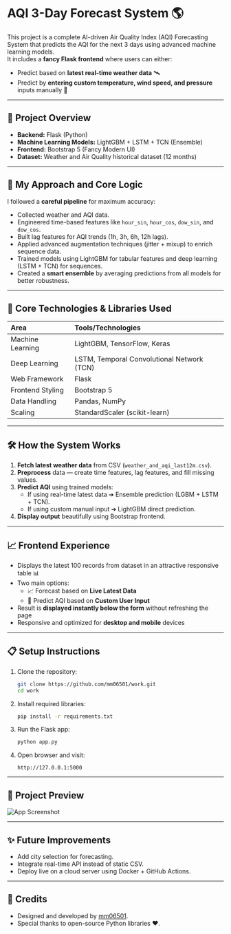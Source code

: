 # AQI 3-Day Forecast System 🌎

This project is a complete AI-driven Air Quality Index (AQI) Forecasting System that predicts the AQI for the next 3 days using advanced machine learning models.  
It includes a **fancy Flask frontend** where users can either:

- Predict based on **latest real-time weather data** 🛰️
- Predict by **entering custom temperature, wind speed, and pressure** inputs manually 🧪

---

## 📜 Project Overview

- **Backend:** Flask (Python)
- **Machine Learning Models:** LightGBM + LSTM + TCN (Ensemble)
- **Frontend:** Bootstrap 5 (Fancy Modern UI)
- **Dataset:** Weather and Air Quality historical dataset (12 months)

---

## 🚀 My Approach and Core Logic

I followed a **careful pipeline** for maximum accuracy:

- Collected weather and AQI data.
- Engineered time-based features like `hour_sin`, `hour_cos`, `dow_sin`, and `dow_cos`.
- Built lag features for AQI trends (1h, 3h, 6h, 12h lags).
- Applied advanced augmentation techniques (jitter + mixup) to enrich sequence data.
- Trained models using LightGBM for tabular features and deep learning (LSTM + TCN) for sequences.
- Created a **smart ensemble** by averaging predictions from all models for better robustness.

---

## 🧠 Core Technologies & Libraries Used

| Area | Tools/Technologies |
|:-----|:-------------------|
| Machine Learning | LightGBM, TensorFlow, Keras |
| Deep Learning | LSTM, Temporal Convolutional Network (TCN) |
| Web Framework | Flask |
| Frontend Styling | Bootstrap 5 |
| Data Handling | Pandas, NumPy |
| Scaling | StandardScaler (scikit-learn) |

---

## 🛠️ How the System Works

1. **Fetch latest weather data** from CSV (`weather_and_aqi_last12m.csv`).
2. **Preprocess** data — create time features, lag features, and fill missing values.
3. **Predict AQI** using trained models:
   - If using real-time latest data ➔ Ensemble prediction (LGBM + LSTM + TCN).
   - If using custom manual input ➔ LightGBM direct prediction.
4. **Display output** beautifully using Bootstrap frontend.

---

## 📈 Frontend Experience

- Displays the latest 100 records from dataset in an attractive responsive table 📊
- Two main options:
  - 📈 Forecast based on **Live Latest Data**
  - 🧪 Predict AQI based on **Custom User Input**
- Result is **displayed instantly below the form** without refreshing the page
- Responsive and optimized for **desktop and mobile** devices

---

## 📋 Setup Instructions

1. Clone the repository:
    ```bash
    git clone https://github.com/mm06501/work.git
    cd work
    ```

2. Install required libraries:
    ```bash
    pip install -r requirements.txt
    ```

3. Run the Flask app:
    ```bash
    python app.py
    ```

4. Open browser and visit:
    ```
    http://127.0.0.1:5000
    ```

---

## 📸 Project Preview

![App Screenshot](static/images/preview.png)

---

## ✨ Future Improvements

- Add city selection for forecasting.
- Integrate real-time API instead of static CSV.
- Deploy live on a cloud server using Docker + GitHub Actions.

---

## 🤝 Credits

- Designed and developed by [mm06501](https://github.com/mm06501).
- Special thanks to open-source Python libraries ❤️.
